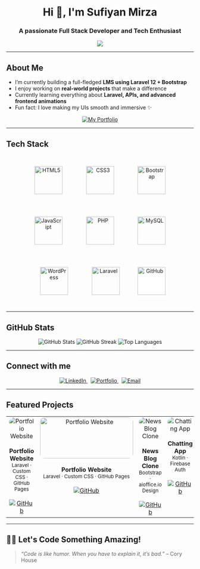 <h1 align="center">Hi 👋, I'm Sufiyan Mirza</h1>
<h3 align="center">A passionate Full Stack Developer and Tech Enthusiast</h3>

<p align="center">
  <img src="https://readme-typing-svg.demolab.com/?lines=Full+Stack+Web+Developer;Laravel+Lover;Creative+UI%2FUX+Designer;Open+Source+Contributor;Pixel+Perfect+Design+Enthusiast;Crafting+Clean+Code+With+Style;Building+Web+Magic+Everyday;Always+Learning+Something+New&font=Fira%20Code&center=true&width=500&height=50&color=0BFFDA&vCenter=true&pause=1000" />
</p>


---

## About Me

-  I’m currently building a full-fledged **LMS using Laravel 12 + Bootstrap**
-  I enjoy working on **real-world projects** that make a difference
-  Currently learning everything about **Laravel, APIs, and advanced frontend animations**
-  Fun fact: I love making my UIs smooth and immersive ✨

<p align="center">
  <a href="https://sufi-7571.github.io/MY-Portfolio/" target="_blank">
    <img src="https://img.shields.io/badge/My%20Portfolio-%23121011?style=for-the-badge&logo=github&logoColor=white" alt="My Portfolio" />
  </a>
</p>

---

## Tech Stack

<p align="center">
  <img src="https://cdn.jsdelivr.net/gh/devicons/devicon/icons/html5/html5-original.svg" height="75" alt="HTML5" style="margin: 30px;" />
  <img src="https://cdn.jsdelivr.net/gh/devicons/devicon/icons/css3/css3-original.svg" height="75" alt="CSS3" style="margin: 30px;" />
  <img src="https://cdn.jsdelivr.net/gh/devicons/devicon/icons/bootstrap/bootstrap-original.svg" height="75" alt="Bootstrap" style="margin: 30px;" />
  <img src="https://cdn.jsdelivr.net/gh/devicons/devicon/icons/javascript/javascript-original.svg" height="75" alt="JavaScript" style="margin: 30px;" />
  <img src="https://cdn.jsdelivr.net/gh/devicons/devicon/icons/php/php-original.svg" height="75" alt="PHP" style="margin: 30px;" />
  <img src="https://cdn.jsdelivr.net/gh/devicons/devicon/icons/mysql/mysql-original.svg" height="75" alt="MySQL" style="margin: 30px;" />
  <img src="https://cdn.jsdelivr.net/gh/devicons/devicon/icons/wordpress/wordpress-plain.svg" height="75" alt="WordPress" style="margin: 30px;" />
  <img src="https://cdn.jsdelivr.net/gh/devicons/devicon/icons/laravel/laravel-original.svg" height="75" alt="Laravel" style="margin: 30px;" />
  <img src="https://cdn.jsdelivr.net/gh/devicons/devicon/icons/github/github-original.svg" height="75" alt="GitHub" style="background-color: white; border-radius: 5px; padding: 5px; margin: 10px;" />
</p>

---



## GitHub Stats

<p align="center">
  <img src="https://github-readme-stats.vercel.app/api?username=sufiyanmirza&show_icons=true&theme=radical" alt="GitHub Stats" />
  <img src="https://github-readme-streak-stats.herokuapp.com/?user=sufiyanmirza&theme=radical" alt="GitHub Streak" />
  <img src="https://github-readme-stats.vercel.app/api/top-langs/?username=sufiyanmirza&layout=compact&theme=radical" alt="Top Languages" />
</p>

---
## Connect with me

<p align="center">
  <a href="https://www.linkedin.com/in/sufiyan-mirza-0b83a1358/" target="_blank" rel="noopener">
    <img src="https://img.shields.io/badge/LinkedIn-%230077B5?style=for-the-badge&logo=linkedin&logoColor=white" alt="LinkedIn" />
  </a>
  &nbsp;
  <a href="https://sufi-7571.github.io/MY-Portfolio/" target="_blank" rel="noopener">
    <img src="https://img.shields.io/badge/Portfolio-%2312100E?style=for-the-badge&logo=firefox&logoColor=white" alt="Portfolio" />
  </a>
  &nbsp;
  <a href="mailto:sufiworkswith@gmail.com" target="_blank" rel="noopener">
    <img src="https://img.shields.io/badge/Email-D14836?style=for-the-badge&logo=gmail&logoColor=white" alt="Email" />
  </a>
</p>

---


## Featured Projects

<table>
  <tr>
    <td width="300" align="center" valign="top">
      <img src="https://github.com/user-attachments/assets/c961b4c8-2bd1-43d7-8bc8-c558944140c9" alt="Portfolio Website" style="border-radius:12px;"><br><br>
      <b> Portfolio Website</b><br>
      <sub>Laravel · Custom CSS · GitHub Pages</sub><br><br>
      <a href="https://github.com/sufiyanmirza/portfolio" target="_blank">
        <img src="https://img.shields.io/badge/View%20on%20GitHub-000?style=for-the-badge&logo=github&logoColor=white" alt="GitHub" />
      </a>
    </td>
    <td width="300" align="center" valign="top">
      <img src="https://github.com/user-attachments/assets/dfd1914c-8378-466e-9b9d-260650ba8534" height="110" width="250" alt="Portfolio Website" style="border-radius:12px;"><br><br>
      <b> Portfolio Website</b><br>
      <sub>Laravel · Custom CSS · GitHub Pages</sub><br><br>
      <a href="https://github.com/sufiyanmirza/portfolio" target="_blank">
        <img src="https://img.shields.io/badge/View%20on%20GitHub-000?style=for-the-badge&logo=github&logoColor=white" alt="GitHub" />
      </a>
    </td>

  <td width="300" align="center" valign="top">
      <img src="https://via.placeholder.com/300x180.png?text=Blog+Clone" alt="News Blog Clone" style="border-radius:12px;"><br><br>
      <b> News Blog Clone</b><br>
      <sub>Bootstrap · aioffice.io Design</sub><br><br>
      <a href="https://github.com/sufiyanmirza/news-blog-clone" target="_blank">
        <img src="https://img.shields.io/badge/View%20on%20GitHub-000?style=for-the-badge&logo=github&logoColor=white" alt="GitHub" />
      </a>
    </td>

  <td width="300" align="center" valign="top">
      <img src="https://via.placeholder.com/300x180.png?text=Chat+App" alt="Chatting App" style="border-radius:12px;"><br><br>
      <b> Chatting App</b><br>
      <sub>Kotlin · Firebase Auth</sub><br><br>
      <a href="https://github.com/sufiyanmirza/kotlin-chat-app" target="_blank">
        <img src="https://img.shields.io/badge/View%20on%20GitHub-000?style=for-the-badge&logo=github&logoColor=white" alt="GitHub" />
      </a>
    </td>
  </tr>
</table>



---

## 🧑‍💻 Let's Code Something Amazing!

> *“Code is like humor. When you have to explain it, it’s bad.”* – Cory House

